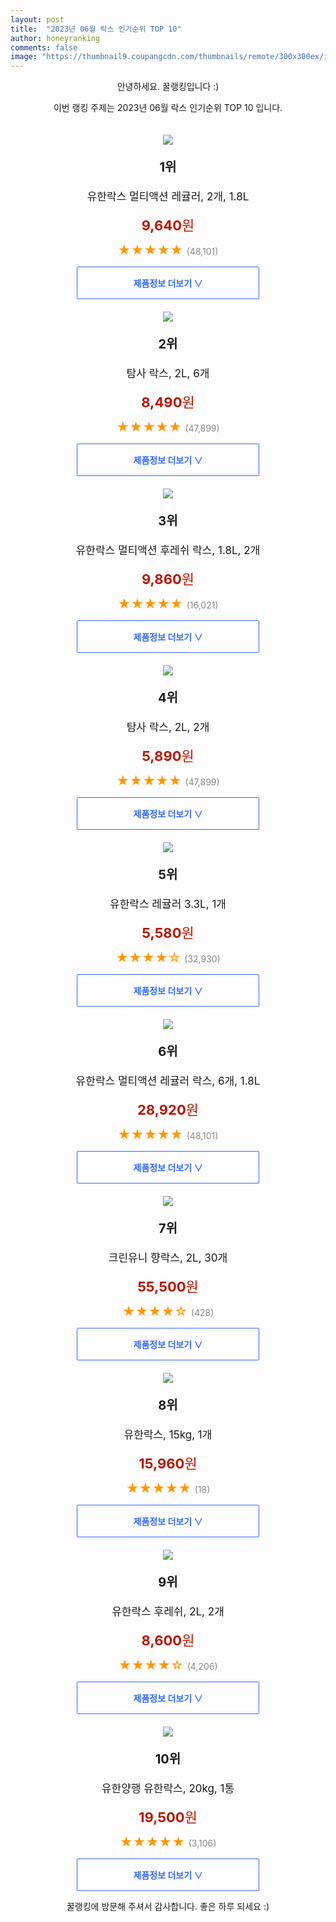 ```yaml
---
layout: post
title:  "2023년 06월 락스 인기순위 TOP 10"
author: honeyranking
comments: false
image: "https://thumbnail9.coupangcdn.com/thumbnails/remote/300x300ex/image/retail/images/9000398327708676-3baa9e83-d3b2-4207-bb63-373bec9c1fc5.jpg"
---
```

<p style="text-align: center;">안녕하세요. 꿀랭킹입니다 :)</p>
<p style="text-align: center;">이번 랭킹 주제는 2023년 06월 락스 인기순위 TOP 10 입니다.</p><center><img src="https://thumbnail9.coupangcdn.com/thumbnails/remote/300x300ex/image/retail/images/9000398327708676-3baa9e83-d3b2-4207-bb63-373bec9c1fc5.jpg" style="margin-top:20px" /></center><p style="text-align: center; font-size: 20px"><b>1위</b></p><p style="text-align: center; font-size: 17px">유한락스 멀티액션 레귤러, 2개, 1.8L</p><p style="text-align: center;"><span style="color: #b61800; font-size: 22px;"><b>9,640</b>원</span></p><p style="text-align: center;"><span style="color: #ff9600; font-size: 20px;">★★★★★ </span><span style="color: #878787;">(48,101)</span></p><center><a href="https://www.coupang.com/vp/products/315953839?itemId=18796461802&q=%EB%9D%BD%EC%8A%A4&sourceType=search&searchId=8ce4dd476a2c466789aecf4576453540"><div style="font-size: 14px; display: inline-block; padding: 15px 90px; color: #346aff; border-radius: 2px; border: 1px solid #346aff; cursor: pointer;"><b>제품정보 더보기 &or;</b></div></a></center><center><img src="https://thumbnail7.coupangcdn.com/thumbnails/remote/300x300ex/image/retail/images/1385843253002-e637a3b3-3057-4d12-ab11-780a150249be.jpg" style="margin-top:20px" /></center><p style="text-align: center; font-size: 20px"><b>2위</b></p><p style="text-align: center; font-size: 17px">탐사 락스, 2L, 6개</p><p style="text-align: center;"><span style="color: #b61800; font-size: 22px;"><b>8,490</b>원</span></p><p style="text-align: center;"><span style="color: #ff9600; font-size: 20px;">★★★★★ </span><span style="color: #878787;">(47,899)</span></p><center><a href="https://link.coupang.com/a/133NJ"><div style="font-size: 14px; display: inline-block; padding: 15px 90px; color: #346aff; border-radius: 2px; border: 1px solid #346aff; cursor: pointer;"><b>제품정보 더보기 &or;</b></div></a></center><center><img src="https://thumbnail6.coupangcdn.com/thumbnails/remote/300x300ex/image/retail/images/5290393163042957-6da52e06-bb9b-4e8c-bedb-cae8d9db0a41.jpg" style="margin-top:20px" /></center><p style="text-align: center; font-size: 20px"><b>3위</b></p><p style="text-align: center; font-size: 17px">유한락스 멀티액션 후레쉬 락스, 1.8L, 2개</p><p style="text-align: center;"><span style="color: #b61800; font-size: 22px;"><b>9,860</b>원</span></p><p style="text-align: center;"><span style="color: #ff9600; font-size: 20px;">★★★★★ </span><span style="color: #878787;">(16,021)</span></p><center><a href="https://www.coupang.com/vp/products/7260575815?itemId=18492401285&q=%EB%9D%BD%EC%8A%A4&sourceType=search&searchId=8ce4dd476a2c466789aecf4576453540"><div style="font-size: 14px; display: inline-block; padding: 15px 90px; color: #346aff; border-radius: 2px; border: 1px solid #346aff; cursor: pointer;"><b>제품정보 더보기 &or;</b></div></a></center><center><img src="https://thumbnail10.coupangcdn.com/thumbnails/remote/300x300ex/image/retail/images/92307588550133-0138452c-74a2-489a-8b6c-4af6a66f11d4.jpg" style="margin-top:20px" /></center><p style="text-align: center; font-size: 20px"><b>4위</b></p><p style="text-align: center; font-size: 17px">탐사 락스, 2L, 2개</p><p style="text-align: center;"><span style="color: #b61800; font-size: 22px;"><b>5,890</b>원</span></p><p style="text-align: center;"><span style="color: #ff9600; font-size: 20px;">★★★★★ </span><span style="color: #878787;">(47,899)</span></p><center><a href="https://link.coupang.com/a/133NK"><div style="font-size: 14px; display: inline-block; padding: 15px 90px; color: #346aff; border-radius: 2px; border: 1px solid #346aff; cursor: pointer;"><b>제품정보 더보기 &or;</b></div></a></center><center><img src="https://thumbnail6.coupangcdn.com/thumbnails/remote/300x300ex/image/retail/images/1745309915512180-356b3f9e-2fb8-4dfd-ac51-0adaf44d36e6.jpg" style="margin-top:20px" /></center><p style="text-align: center; font-size: 20px"><b>5위</b></p><p style="text-align: center; font-size: 17px">유한락스 레귤러 3.3L, 1개</p><p style="text-align: center;"><span style="color: #b61800; font-size: 22px;"><b>5,580</b>원</span></p><p style="text-align: center;"><span style="color: #ff9600; font-size: 20px;">★★★★☆ </span><span style="color: #878787;">(32,930)</span></p><center><a href="https://www.coupang.com/vp/products/7209394108?itemId=2325541807&q=%EB%9D%BD%EC%8A%A4&sourceType=search&searchId=8ce4dd476a2c466789aecf4576453540"><div style="font-size: 14px; display: inline-block; padding: 15px 90px; color: #346aff; border-radius: 2px; border: 1px solid #346aff; cursor: pointer;"><b>제품정보 더보기 &or;</b></div></a></center><center><img src="https://thumbnail7.coupangcdn.com/thumbnails/remote/300x300ex/image/retail/images/2255984441483318-e6ecfcc1-40d5-4e34-be4d-c816c811947a.jpg" style="margin-top:20px" /></center><p style="text-align: center; font-size: 20px"><b>6위</b></p><p style="text-align: center; font-size: 17px">유한락스 멀티액션 레귤러 락스, 6개, 1.8L</p><p style="text-align: center;"><span style="color: #b61800; font-size: 22px;"><b>28,920</b>원</span></p><p style="text-align: center;"><span style="color: #ff9600; font-size: 20px;">★★★★★ </span><span style="color: #878787;">(48,101)</span></p><center><a href="https://www.coupang.com/vp/products/315953839?itemId=18038490157&q=%EB%9D%BD%EC%8A%A4&sourceType=search&searchId=8ce4dd476a2c466789aecf4576453540"><div style="font-size: 14px; display: inline-block; padding: 15px 90px; color: #346aff; border-radius: 2px; border: 1px solid #346aff; cursor: pointer;"><b>제품정보 더보기 &or;</b></div></a></center><center><img src="https://thumbnail6.coupangcdn.com/thumbnails/remote/300x300ex/image/retail/images/8f9e7bb8-21e0-4a46-a5a7-4a97478dc01e3628032663555900967.png" style="margin-top:20px" /></center><p style="text-align: center; font-size: 20px"><b>7위</b></p><p style="text-align: center; font-size: 17px">크린유니 향락스, 2L, 30개</p><p style="text-align: center;"><span style="color: #b61800; font-size: 22px;"><b>55,500</b>원</span></p><p style="text-align: center;"><span style="color: #ff9600; font-size: 20px;">★★★★☆ </span><span style="color: #878787;">(428)</span></p><center><a href="https://link.coupang.com/a/133NL"><div style="font-size: 14px; display: inline-block; padding: 15px 90px; color: #346aff; border-radius: 2px; border: 1px solid #346aff; cursor: pointer;"><b>제품정보 더보기 &or;</b></div></a></center><center><img src="https://thumbnail8.coupangcdn.com/thumbnails/remote/300x300ex/image/retail/images/637886312213818-f4881f1e-541d-4f76-a42b-0a6837dd8bc9.jpg" style="margin-top:20px" /></center><p style="text-align: center; font-size: 20px"><b>8위</b></p><p style="text-align: center; font-size: 17px">유한락스, 15kg, 1개</p><p style="text-align: center;"><span style="color: #b61800; font-size: 22px;"><b>15,960</b>원</span></p><p style="text-align: center;"><span style="color: #ff9600; font-size: 20px;">★★★★★ </span><span style="color: #878787;">(18)</span></p><center><a href="https://link.coupang.com/a/133NM"><div style="font-size: 14px; display: inline-block; padding: 15px 90px; color: #346aff; border-radius: 2px; border: 1px solid #346aff; cursor: pointer;"><b>제품정보 더보기 &or;</b></div></a></center><center><img src="https://thumbnail9.coupangcdn.com/thumbnails/remote/300x300ex/image/vendor_inventory/11cc/1379f1f06366cc481244864021d94ed0c3dab53a15b42eb6709fa3d77b47.jpg" style="margin-top:20px" /></center><p style="text-align: center; font-size: 20px"><b>9위</b></p><p style="text-align: center; font-size: 17px">유한락스 후레쉬, 2L, 2개</p><p style="text-align: center;"><span style="color: #b61800; font-size: 22px;"><b>8,600</b>원</span></p><p style="text-align: center;"><span style="color: #ff9600; font-size: 20px;">★★★★☆ </span><span style="color: #878787;">(4,206)</span></p><center><a href="https://link.coupang.com/a/133NN"><div style="font-size: 14px; display: inline-block; padding: 15px 90px; color: #346aff; border-radius: 2px; border: 1px solid #346aff; cursor: pointer;"><b>제품정보 더보기 &or;</b></div></a></center><center><img src="https://thumbnail6.coupangcdn.com/thumbnails/remote/300x300ex/image/vendor_inventory/fd97/2d30ccdcd6dc0334d0281dd58a3fdf9a10ee16b908385cb6d75101e78861.jpg" style="margin-top:20px" /></center><p style="text-align: center; font-size: 20px"><b>10위</b></p><p style="text-align: center; font-size: 17px">유한양행 유한락스, 20kg, 1통</p><p style="text-align: center;"><span style="color: #b61800; font-size: 22px;"><b>19,500</b>원</span></p><p style="text-align: center;"><span style="color: #ff9600; font-size: 20px;">★★★★★ </span><span style="color: #878787;">(3,106)</span></p><center><a href="https://link.coupang.com/a/133NO"><div style="font-size: 14px; display: inline-block; padding: 15px 90px; color: #346aff; border-radius: 2px; border: 1px solid #346aff; cursor: pointer;"><b>제품정보 더보기 &or;</b></div></a></center><p style="text-align: center;">꿀랭킹에 방문해 주셔서 감사합니다. 좋은 하루 되세요 :)</p>